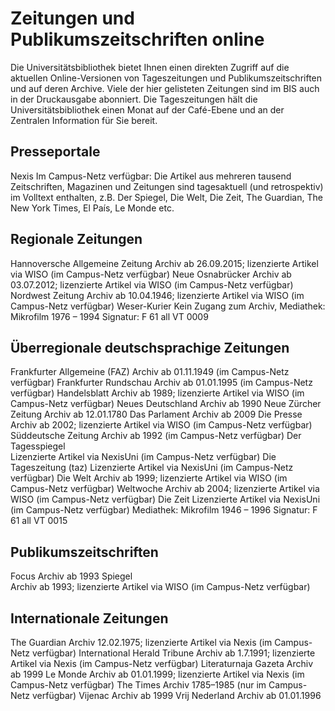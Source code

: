 # Zeitungen und Publikumszeitschriften online
Die Universitätsbibliothek bietet Ihnen einen direkten Zugriff auf die aktuellen Online-Versionen von Tageszeitungen und Publikumszeitschriften und auf deren Archive. Viele der hier gelisteten Zeitungen sind im BIS auch in der Druckausgabe abonniert. Die Tageszeitungen hält die Universitätsbibliothek einen Monat auf der Café-Ebene und an der Zentralen Information für Sie bereit.

## Presseportale
Nexis	Im Campus-Netz verfügbar: Die Artikel aus mehreren tausend Zeitschriften, Magazinen und Zeitungen sind tagesaktuell (und retrospektiv) im Volltext enthalten, z.B. Der Spiegel, Die Welt, Die Zeit, The Guardian, The New York Times, El País, Le Monde etc.
## Regionale Zeitungen
Hannoversche Allgemeine Zeitung	Archiv ab 26.09.2015; lizenzierte Artikel via WISO (im Campus-Netz verfügbar)
Neue Osnabrücker	Archiv ab 03.07.2012; lizenzierte Artikel via WISO (im Campus-Netz verfügbar)
Nordwest Zeitung	Archiv ab 10.04.1946; lizenzierte Artikel via WISO (im Campus-Netz verfügbar)
Weser-Kurier	Kein Zugang zum Archiv, Mediathek: Mikrofilm 1976 – 1994 Signatur: F 61 all VT 0009
## Überregionale deutschsprachige Zeitungen
Frankfurter Allgemeine (FAZ)	Archiv ab 01.11.1949 (im Campus-Netz verfügbar)
Frankfurter Rundschau	Archiv ab 01.01.1995 (im Campus-Netz verfügbar)
Handelsblatt	Archiv ab 1989; lizenzierte Artikel via WISO (im Campus-Netz verfügbar)
Neues Deutschland	Archiv ab 1990
Neue Zürcher Zeitung	Archiv ab 12.01.1780
Das Parlament	Archiv ab 2009
Die Presse	Archiv ab 2002; lizenzierte Artikel via WISO (im Campus-Netz verfügbar)
Süddeutsche Zeitung	Archiv ab 1992 (im Campus-Netz verfügbar)
Der Tagesspiegel	
Lizenzierte Artikel via NexisUni (im Campus-Netz verfügbar)
Die Tageszeitung (taz) 	Lizenzierte Artikel via NexisUni (im Campus-Netz verfügbar)
Die Welt	Archiv ab 1999; lizenzierte Artikel via WISO (im Campus-Netz verfügbar)
Weltwoche	Archiv ab 2004; lizenzierte Artikel via WISO (im Campus-Netz verfügbar)
Die Zeit	Lizenzierte Artikel via NexisUni (im Campus-Netz verfügbar)
 	Mediathek: Mikrofilm 1946 – 1996 Signatur: F 61 all VT 0015
## Publikumszeitschriften
 Focus	Archiv ab 1993
 Spiegel	
Archiv ab 1993; lizenzierte Artikel via WISO (im Campus-Netz verfügbar)

## Internationale Zeitungen
The Guardian	Archiv 12.02.1975; lizenzierte Artikel via Nexis (im Campus-Netz verfügbar)
International Herald Tribune	Archiv ab 1.7.1991; lizenzierte Artikel via Nexis (im Campus-Netz verfügbar)
Literaturnaja Gazeta	Archiv ab 1999
Le Monde	Archiv ab 01.01.1999; lizenzierte Artikel via Nexis (im Campus-Netz verfügbar)
The Times	Archiv 1785–1985 (nur im Campus-Netz verfügbar)
Vijenac	Archiv ab 1999
Vrij Nederland	Archiv ab 01.01.1996